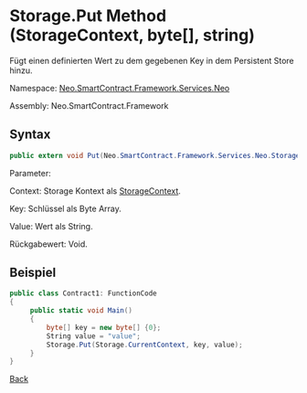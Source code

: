 # Storage.Put Method (StorageContext, byte[], string)

Fügt einen definierten Wert zu dem gegebenen Key in dem Persistent Store hinzu.

Namespace: [Neo.SmartContract.Framework.Services.Neo](../../neo.md)

Assembly: Neo.SmartContract.Framework

## Syntax

```c#
public extern void Put(Neo.SmartContract.Framework.Services.Neo.StorageContext context, byte[] key, string value)
```

Parameter:

Context: Storage Kontext als [StorageContext](../StorageContext.md).

Key: Schlüssel als Byte Array.

Value: Wert als String.

Rückgabewert: Void.

## Beispiel

```c#
public class Contract1: FunctionCode
{
     public static void Main()
     {
         byte[] key = new byte[] {0};
         String value = "value";
         Storage.Put(Storage.CurrentContext, key, value);
     }
}
```



[Back](../Storage.md)
